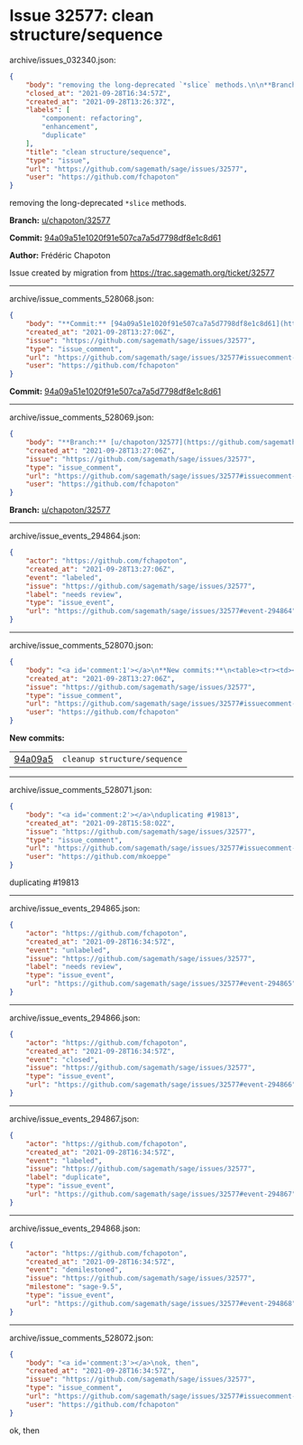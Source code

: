 # Issue 32577: clean structure/sequence

archive/issues_032340.json:
```json
{
    "body": "removing the long-deprecated `*slice` methods.\n\n**Branch:** [u/chapoton/32577](https://github.com/sagemath/sagetrac-mirror/tree/u/chapoton/32577)\n\n**Commit:** [94a09a51e1020f91e507ca7a5d7798df8e1c8d61](https://github.com/sagemath/sagetrac-mirror/commit/94a09a51e1020f91e507ca7a5d7798df8e1c8d61)\n\n**Author:** Fr\u00e9d\u00e9ric Chapoton\n\nIssue created by migration from https://trac.sagemath.org/ticket/32577\n\n",
    "closed_at": "2021-09-28T16:34:57Z",
    "created_at": "2021-09-28T13:26:37Z",
    "labels": [
        "component: refactoring",
        "enhancement",
        "duplicate"
    ],
    "title": "clean structure/sequence",
    "type": "issue",
    "url": "https://github.com/sagemath/sage/issues/32577",
    "user": "https://github.com/fchapoton"
}
```
removing the long-deprecated `*slice` methods.

**Branch:** [u/chapoton/32577](https://github.com/sagemath/sagetrac-mirror/tree/u/chapoton/32577)

**Commit:** [94a09a51e1020f91e507ca7a5d7798df8e1c8d61](https://github.com/sagemath/sagetrac-mirror/commit/94a09a51e1020f91e507ca7a5d7798df8e1c8d61)

**Author:** Frédéric Chapoton

Issue created by migration from https://trac.sagemath.org/ticket/32577





---

archive/issue_comments_528068.json:
```json
{
    "body": "**Commit:** [94a09a51e1020f91e507ca7a5d7798df8e1c8d61](https://github.com/sagemath/sagetrac-mirror/commit/94a09a51e1020f91e507ca7a5d7798df8e1c8d61)",
    "created_at": "2021-09-28T13:27:06Z",
    "issue": "https://github.com/sagemath/sage/issues/32577",
    "type": "issue_comment",
    "url": "https://github.com/sagemath/sage/issues/32577#issuecomment-528068",
    "user": "https://github.com/fchapoton"
}
```

**Commit:** [94a09a51e1020f91e507ca7a5d7798df8e1c8d61](https://github.com/sagemath/sagetrac-mirror/commit/94a09a51e1020f91e507ca7a5d7798df8e1c8d61)



---

archive/issue_comments_528069.json:
```json
{
    "body": "**Branch:** [u/chapoton/32577](https://github.com/sagemath/sagetrac-mirror/tree/u/chapoton/32577)",
    "created_at": "2021-09-28T13:27:06Z",
    "issue": "https://github.com/sagemath/sage/issues/32577",
    "type": "issue_comment",
    "url": "https://github.com/sagemath/sage/issues/32577#issuecomment-528069",
    "user": "https://github.com/fchapoton"
}
```

**Branch:** [u/chapoton/32577](https://github.com/sagemath/sagetrac-mirror/tree/u/chapoton/32577)



---

archive/issue_events_294864.json:
```json
{
    "actor": "https://github.com/fchapoton",
    "created_at": "2021-09-28T13:27:06Z",
    "event": "labeled",
    "issue": "https://github.com/sagemath/sage/issues/32577",
    "label": "needs review",
    "type": "issue_event",
    "url": "https://github.com/sagemath/sage/issues/32577#event-294864"
}
```



---

archive/issue_comments_528070.json:
```json
{
    "body": "<a id='comment:1'></a>\n**New commits:**\n<table><tr><td><a href=\"https://github.com/sagemath/sagetrac-mirror/commit/94a09a51e1020f91e507ca7a5d7798df8e1c8d61\">94a09a5</a></td><td><code>cleanup structure/sequence</code></td></tr></table>\n",
    "created_at": "2021-09-28T13:27:06Z",
    "issue": "https://github.com/sagemath/sage/issues/32577",
    "type": "issue_comment",
    "url": "https://github.com/sagemath/sage/issues/32577#issuecomment-528070",
    "user": "https://github.com/fchapoton"
}
```

<a id='comment:1'></a>
**New commits:**
<table><tr><td><a href="https://github.com/sagemath/sagetrac-mirror/commit/94a09a51e1020f91e507ca7a5d7798df8e1c8d61">94a09a5</a></td><td><code>cleanup structure/sequence</code></td></tr></table>




---

archive/issue_comments_528071.json:
```json
{
    "body": "<a id='comment:2'></a>\nduplicating #19813",
    "created_at": "2021-09-28T15:58:02Z",
    "issue": "https://github.com/sagemath/sage/issues/32577",
    "type": "issue_comment",
    "url": "https://github.com/sagemath/sage/issues/32577#issuecomment-528071",
    "user": "https://github.com/mkoeppe"
}
```

<a id='comment:2'></a>
duplicating #19813



---

archive/issue_events_294865.json:
```json
{
    "actor": "https://github.com/fchapoton",
    "created_at": "2021-09-28T16:34:57Z",
    "event": "unlabeled",
    "issue": "https://github.com/sagemath/sage/issues/32577",
    "label": "needs review",
    "type": "issue_event",
    "url": "https://github.com/sagemath/sage/issues/32577#event-294865"
}
```



---

archive/issue_events_294866.json:
```json
{
    "actor": "https://github.com/fchapoton",
    "created_at": "2021-09-28T16:34:57Z",
    "event": "closed",
    "issue": "https://github.com/sagemath/sage/issues/32577",
    "type": "issue_event",
    "url": "https://github.com/sagemath/sage/issues/32577#event-294866"
}
```



---

archive/issue_events_294867.json:
```json
{
    "actor": "https://github.com/fchapoton",
    "created_at": "2021-09-28T16:34:57Z",
    "event": "labeled",
    "issue": "https://github.com/sagemath/sage/issues/32577",
    "label": "duplicate",
    "type": "issue_event",
    "url": "https://github.com/sagemath/sage/issues/32577#event-294867"
}
```



---

archive/issue_events_294868.json:
```json
{
    "actor": "https://github.com/fchapoton",
    "created_at": "2021-09-28T16:34:57Z",
    "event": "demilestoned",
    "issue": "https://github.com/sagemath/sage/issues/32577",
    "milestone": "sage-9.5",
    "type": "issue_event",
    "url": "https://github.com/sagemath/sage/issues/32577#event-294868"
}
```



---

archive/issue_comments_528072.json:
```json
{
    "body": "<a id='comment:3'></a>\nok, then",
    "created_at": "2021-09-28T16:34:57Z",
    "issue": "https://github.com/sagemath/sage/issues/32577",
    "type": "issue_comment",
    "url": "https://github.com/sagemath/sage/issues/32577#issuecomment-528072",
    "user": "https://github.com/fchapoton"
}
```

<a id='comment:3'></a>
ok, then
